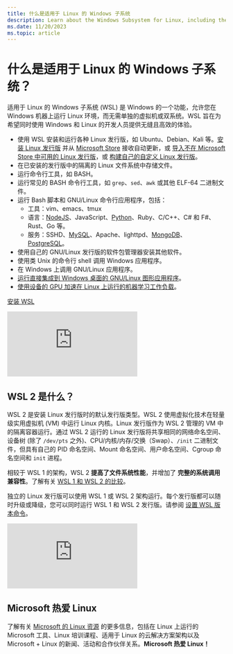 ```yaml
---
title: 什么是适用于 Linux 的 Windows 子系统
description: Learn about the Windows Subsystem for Linux, including the different versions and ways you can use them. Microsoft Loves Linux.
ms.date: 11/20/2023
ms.topic: article
---
```


# 什么是适用于 Linux 的 Windows 子系统？

适用于 Linux 的 Windows 子系统 (WSL) 是 Windows 的一个功能，允许您在 Windows 机器上运行 Linux 环境，而无需单独的虚拟机或双系统。WSL 旨在为希望同时使用 Windows 和 Linux 的开发人员提供无缝且高效的体验。

- 使用 WSL 安装和运行各种 Linux 发行版，如 Ubuntu、Debian、Kali 等。[安装 Linux 发行版](./install.md) 并从 [Microsoft Store](./compare-versions.md#wsl-in-the-microsoft-store) 接收自动更新，或 [导入不在 Microsoft Store 中可用的 Linux 发行版](./use-custom-distro.md)，或 [构建自己的自定义 Linux 发行版](./build-custom-distro.md)。
- 在已安装的发行版中的隔离的 Linux 文件系统中存储文件。
- 运行命令行工具，如 BASH。
- 运行常见的 BASH 命令行工具，如 `grep`、`sed`、`awk` 或其他 ELF-64 二进制文件。
- 运行 Bash 脚本和 GNU/Linux 命令行应用程序，包括：  
  - 工具：vim、emacs、tmux
  - 语言：[NodeJS](/windows/nodejs/setup-on-wsl2)、JavaScript、[Python](/windows/python/web-frameworks)、Ruby、C/C++、C# 和 F#、Rust、Go 等。
  - 服务：SSHD、[MySQL](./tutorials/wsl-database.md)、Apache、lighttpd、[MongoDB](./tutorials/wsl-database.md)、[PostgreSQL](./tutorials/wsl-database.md)。
- 使用自己的 GNU/Linux 发行版的软件包管理器安装其他软件。
- 使用类 Unix 的命令行 shell 调用 Windows 应用程序。
- 在 Windows 上调用 GNU/Linux 应用程序。
- [运行直接集成到 Windows 桌面的 GNU/Linux 图形应用程序](./tutorials/gui-apps.md)。
- [使用设备的 GPU 加速在 Linux 上运行的机器学习工作负载](./tutorials/gpu-compute.md)。

<a class="button button--primary" href="install">安装 WSL</a>

<div class="embeddedvideo"><iframe src="https://www.youtube-nocookie.com/embed/48k317kOxqg" frameborder="0" allowfullscreen="true" data-linktype="external" title="视频: 48k317kOxqg"></iframe></div>

## WSL 2 是什么？

WSL 2 是安装 Linux 发行版时的默认发行版类型。WSL 2 使用虚拟化技术在轻量级实用虚拟机 (VM) 中运行 Linux 内核。Linux 发行版作为 WSL 2 管理的 VM 中的隔离容器运行。通过 WSL 2 运行的 Linux 发行版将共享相同的网络命名空间、设备树 (除了 `/dev/pts` 之外)、CPU/内核/内存/交换（Swap）、`/init` 二进制文件，但具有自己的 PID 命名空间、Mount 命名空间、用户命名空间、Cgroup 命名空间和 `init` 进程。

相较于 WSL 1 的架构，WSL 2 **提高了文件系统性能**，并增加了 **完整的系统调用兼容性**。了解有关 [WSL 1 和 WSL 2 的比较](./compare-versions.md)。

独立的 Linux 发行版可以使用 WSL 1 或 WSL 2 架构运行。每个发行版都可以随时升级或降级，您可以同时运行 WSL 1 和 WSL 2 发行版。请参阅 [设置 WSL 版本命令](/windows/wsl/basic-commands#set-default-wsl-version)。

<div class="embeddedvideo"><iframe src="https://www.youtube-nocookie.com/embed/MrZolfGm8Zk" frameborder="0" allowfullscreen="true" data-linktype="external" title="视频: MrZolfGm8Zk"></iframe></div>

## Microsoft 热爱 Linux

了解有关 [Microsoft 的 Linux 资源](/linux) 的更多信息，包括在 Linux 上运行的 Microsoft 工具、Linux 培训课程、适用于 Linux 的云解决方案架构以及 Microsoft + Linux 的新闻、活动和合作伙伴关系。**Microsoft 热爱 Linux！**
